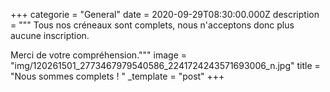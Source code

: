 +++
categorie = "General"
date = 2020-09-29T08:30:00.000Z
description = """
Tous nos créneaux sont complets, nous n'acceptons donc plus aucune inscription. 

Merci de votre compréhension."""
image = "img/120261501_2773467979540586_2241724243571693006_n.jpg"
title = "Nous sommes complets ! "
_template = "post"
+++

